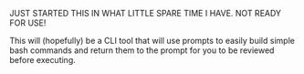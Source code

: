 JUST STARTED THIS IN WHAT LITTLE SPARE TIME I HAVE. NOT READY FOR USE!

This will (hopefully) be a CLI tool that will use prompts to easily build simple bash commands and return them to the prompt for you to be reviewed before executing.